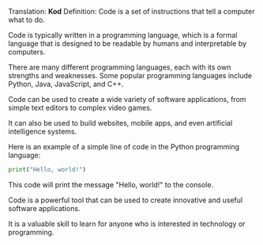 Translation: **Kod**
Definition:
Code is a set of instructions that tell a computer what to do.

Code is typically written in a programming language, which is a formal language that is designed to be readable by humans and interpretable by computers.

There are many different programming languages, each with its own strengths and weaknesses. Some popular programming languages include Python, Java, JavaScript, and C++.

Code can be used to create a wide variety of software applications, from simple text editors to complex video games.

It can also be used to build websites, mobile apps, and even artificial intelligence systems.

Here is an example of a simple line of code in the Python programming language:

```python
print("Hello, world!")
```

This code will print the message "Hello, world!" to the console.

Code is a powerful tool that can be used to create innovative and useful software applications.

It is a valuable skill to learn for anyone who is interested in technology or programming.